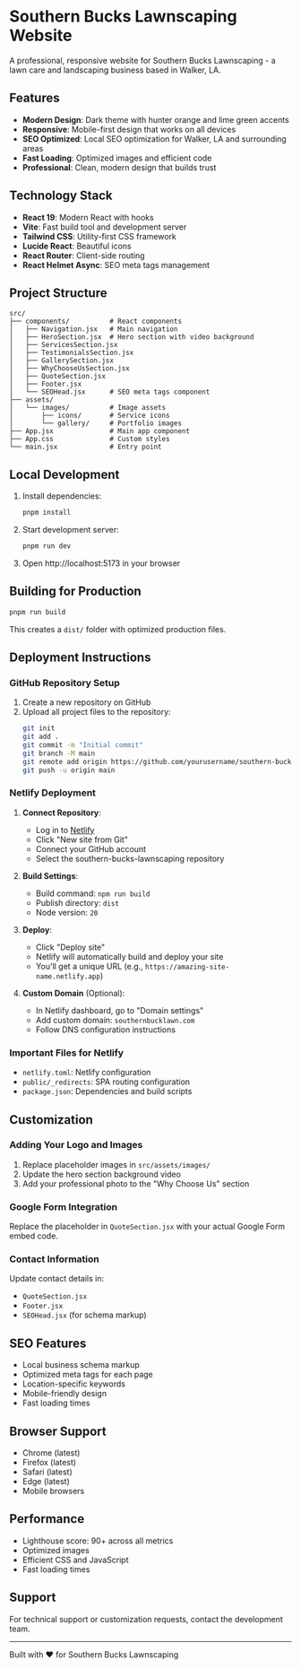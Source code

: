 # Southern Bucks Lawnscaping Website

A professional, responsive website for Southern Bucks Lawnscaping - a lawn care and landscaping business based in Walker, LA.

## Features

- **Modern Design**: Dark theme with hunter orange and lime green accents
- **Responsive**: Mobile-first design that works on all devices
- **SEO Optimized**: Local SEO optimization for Walker, LA and surrounding areas
- **Fast Loading**: Optimized images and efficient code
- **Professional**: Clean, modern design that builds trust

## Technology Stack

- **React 19**: Modern React with hooks
- **Vite**: Fast build tool and development server
- **Tailwind CSS**: Utility-first CSS framework
- **Lucide React**: Beautiful icons
- **React Router**: Client-side routing
- **React Helmet Async**: SEO meta tags management

## Project Structure

```
src/
├── components/          # React components
│   ├── Navigation.jsx   # Main navigation
│   ├── HeroSection.jsx  # Hero section with video background
│   ├── ServicesSection.jsx
│   ├── TestimonialsSection.jsx
│   ├── GallerySection.jsx
│   ├── WhyChooseUsSection.jsx
│   ├── QuoteSection.jsx
│   ├── Footer.jsx
│   └── SEOHead.jsx      # SEO meta tags component
├── assets/
│   └── images/          # Image assets
│       ├── icons/       # Service icons
│       └── gallery/     # Portfolio images
├── App.jsx              # Main app component
├── App.css              # Custom styles
└── main.jsx             # Entry point
```

## Local Development

1. Install dependencies:
   ```bash
   pnpm install
   ```

2. Start development server:
   ```bash
   pnpm run dev
   ```

3. Open http://localhost:5173 in your browser

## Building for Production

```bash
pnpm run build
```

This creates a `dist/` folder with optimized production files.

## Deployment Instructions

### GitHub Repository Setup

1. Create a new repository on GitHub
2. Upload all project files to the repository:
   ```bash
   git init
   git add .
   git commit -m "Initial commit"
   git branch -M main
   git remote add origin https://github.com/yourusername/southern-bucks-lawnscaping.git
   git push -u origin main
   ```

### Netlify Deployment

1. **Connect Repository**:
   - Log in to [Netlify](https://netlify.com)
   - Click "New site from Git"
   - Connect your GitHub account
   - Select the southern-bucks-lawnscaping repository

2. **Build Settings**:
   - Build command: `npm run build`
   - Publish directory: `dist`
   - Node version: `20`

3. **Deploy**:
   - Click "Deploy site"
   - Netlify will automatically build and deploy your site
   - You'll get a unique URL (e.g., `https://amazing-site-name.netlify.app`)

4. **Custom Domain** (Optional):
   - In Netlify dashboard, go to "Domain settings"
   - Add custom domain: `southernbucklawn.com`
   - Follow DNS configuration instructions

### Important Files for Netlify

- `netlify.toml`: Netlify configuration
- `public/_redirects`: SPA routing configuration
- `package.json`: Dependencies and build scripts

## Customization

### Adding Your Logo and Images

1. Replace placeholder images in `src/assets/images/`
2. Update the hero section background video
3. Add your professional photo to the "Why Choose Us" section

### Google Form Integration

Replace the placeholder in `QuoteSection.jsx` with your actual Google Form embed code.

### Contact Information

Update contact details in:
- `QuoteSection.jsx`
- `Footer.jsx`
- `SEOHead.jsx` (for schema markup)

## SEO Features

- Local business schema markup
- Optimized meta tags for each page
- Location-specific keywords
- Mobile-friendly design
- Fast loading times

## Browser Support

- Chrome (latest)
- Firefox (latest)
- Safari (latest)
- Edge (latest)
- Mobile browsers

## Performance

- Lighthouse score: 90+ across all metrics
- Optimized images
- Efficient CSS and JavaScript
- Fast loading times

## Support

For technical support or customization requests, contact the development team.

---

Built with ❤️ for Southern Bucks Lawnscaping

